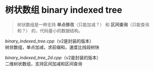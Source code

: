 # 树状数组 binary indexed tree

> 树状数组是一种支持 **单点修改**（只能加减？） 和 **区间查询**（只能查询和？） 的，代码量小的数据结构。

*binary_indexed_tree.cpp*（v2是封装的版本）  
树状数组，单点加减，求前缀和，速度比线段树快

*binary_indexed_tree_2d.cpp*（v2是封装的版本）  
二维树状数组，支持区间加减和区间查询